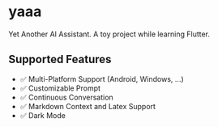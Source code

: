# yaaa

Yet Another AI Assistant. A toy project while learning Flutter.

## Supported Features

- ✅ Multi-Platform Support (Android, Windows, ...)
- ✅ Customizable Prompt
- ✅ Continuous Conversation
- ✅ Markdown Context and Latex Support
- ✅ Dark Mode
